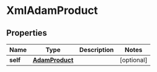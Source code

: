 

# XmlAdamProduct


## Properties

| Name | Type | Description | Notes |
|------------ | ------------- | ------------- | -------------|
|**self** | [**AdamProduct**](AdamProduct.md) |  |  [optional] |



